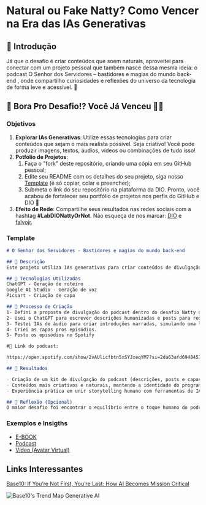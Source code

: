 # Natural ou Fake Natty? Como Vencer na Era das IAs Generativas

## 🚀 Introdução

Já que o desafio é criar conteúdos que soem naturais, aproveitei para conectar com um projeto pessoal que também nasce dessa mesma ideia: o podcast O Senhor dos Servidores – bastidores e magias do mundo back-end
, onde compartilho curiosidades e reflexões do universo da tecnologia de forma leve e acessível. 🚀

## 🎯 Bora Pro Desafio!? Você Já Venceu 💪🤓

### Objetivos

1. **Explorar IAs Generativas**: Utilize essas tecnologias para criar conteúdos que sejam o mais realista possível. Seja criativo! Você pode produzir imagens, textos, áudios, vídeos ou combinações de tudo isso!
1. **Potfólio de Projetos**:
    1. Faça o "fork" deste repositório, criando uma cópia em seu GitHub pessoal;
    2. Edite seu README com os detalhes do seu projeto, siga nosso [Template](#template) (é só copiar, colar e preencher);
    3. Submeta o link do seu repositório na plataforma da DIO. Pronto, você acabou de fortalecer seu portfólio de projetos nos perfis do GitHub e DIO 🚀
1. **Efeito de Rede**: Compartilhe seus resultados nas redes sociais com a hashtag **#LabDIONattyOrNot**. Não esqueça de nos marcar: [DIO](https://www.linkedin.com/school/dio-makethechange) e [falvojr](https://www.linkedin.com/in/falvojr).

### Template

```markdown
# O Senhor dos Servidores - Bastidores e magias do mundo back-end

## 📒 Descrição
Este projeto utiliza IAs generativas para criar conteúdos de divulgação do podcast O Senhor dos Servidores, uma produção focada em mostrar os bastidores e as “magias” do mundo back-end de forma leve e acessível. A ideia foi explorar como a inteligência artificial pode apoiar na criação de textos, descrições e materiais visuais que soem naturais e envolventes.

## 🤖 Tecnologias Utilizadas
ChatGPT - Geração de roteiro
Google AI Studio - Geração de voz
Picsart - Criação de capa

## 🧐 Processo de Criação
1- Defini a proposta de divulgação do podcast dentro do desafio Natty or Not;
2- Usei o ChatGPT para escrever descrições humanizadas e posts para redes sociais;
3- Testei IAs de áudio para criar introduções narradas, simulando uma locução profissional;
4- Criei as capas pros episódios.
5- Posto os episódios no Spotify

#📎 Link do podcast:

https://open.spotify.com/show/2vAUlicfbtn5xSYJxeqYM7?si=2da63afd6948451d

## 🚀 Resultados

- Criação de um kit de divulgação do podcast (descrições, posts e capas ilustrativas);
- Conteúdos mais criativos e naturais, mantendo a identidade do programa;
- Experiência prática em unir storytelling humano com ferramentas de IA.

## 💭 Reflexão (Opcional)
O maior desafio foi encontrar o equilíbrio entre o toque humano do podcast e o apoio das IAs. A tecnologia acelerou a produção e trouxe ideias novas, mas percebi que a curadoria e o olhar pessoal ainda são fundamentais para transmitir autenticidade.
```

### Exemplos e Insigths

- [E-BOOK](/exemplos/E-BOOK.md)
- [Podcast](/exemplos/PODCAST.md)
- [Vídeo (Avatar Virtual)](/exemplos/VIDEO.md)

## Links Interessantes

[Base10: If You’re Not First, You’re Last: How AI Becomes Mission Critical](https://base10.vc/post/generative-ai-mission-critical/)

![Base10's Trend Map Generative AI](https://github.com/digitalinnovationone/lab-natty-or-not/assets/730492/f4df26e8-f8f7-4419-8252-c69d73ea930c)
